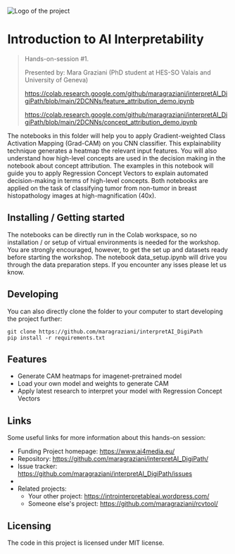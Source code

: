 
![Logo of the project](https://introinterpretableai.files.wordpress.com/2021/03/cropped-screenshot-2021-03-22-at-17.11.49.png)

# Introduction to AI Interpretability 
> Hands-on-session #1. 
> 
> Presented by: Mara Graziani (PhD student at HES-SO Valais and University of Geneva)
>
> https://colab.research.google.com/github/maragraziani/interpretAI_DigiPath/blob/main/2DCNNs/feature_attribution_demo.ipynb
> 
> https://colab.research.google.com/github/maragraziani/interpretAI_DigiPath/blob/main/2DCNNs/concept_attribution_demo.ipynb

The notebooks in this folder will help you to apply Gradient-weighted Class Activation Mapping (Grad-CAM) on you CNN classifier. 
This explainability technique generates a heatmap the relevant input features. 
You will also understand how high-level concepts are used in the decision making in the notebook about concept attribution. The examples in this notebook will guide you to apply Regression Concept Vectors to explain automated decision-making in terms of high-level concepts. 
Both notebooks are applied on the task of classifying tumor from non-tumor in breast histopathology images at high-magnification (40x). 

## Installing / Getting started

The notebooks can be directly run in the Colab workspace, so no installation / or setup of virtual environments is needed for the workshop. 
You are strongly encouraged, however, to get the set up and datasets ready before starting the workshop. The notebook data_setup.ipynb will drive you through the data preparation steps. 
If you encounter any isses please let us know. 

## Developing

You can also directly clone the folder to your computer to start developing
the project further:

```shell
git clone https://github.com/maragraziani/interpretAI_DigiPath
pip install -r requirements.txt
```

## Features

* Generate CAM heatmaps for imagenet-pretrained model
* Load your own model and weights to generate CAM
* Apply latest research to interpret your model with Regression Concept Vectors

## Links

Some useful links for more information about this hands-on session:

- Funding Project homepage: https://www.ai4media.eu/
- Repository: https://github.com/maragraziani/interpretAI_DigiPath/
- Issue tracker: https://github.com/maragraziani/interpretAI_DigiPath/issues
- 
- Related projects:
  - Your other project: https://introinterpretableai.wordpress.com/
  - Someone else's project: https://github.com/maragraziani/rcvtool/

## Licensing
The code in this project is licensed under MIT license.
